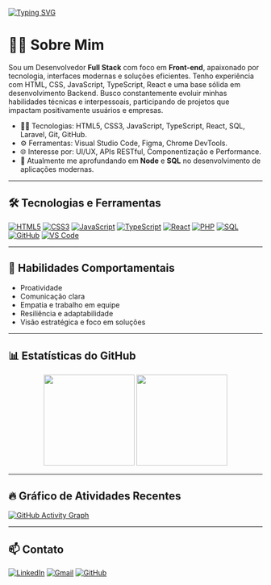 [![Typing SVG](https://readme-typing-svg.demolab.com?font=Fira+Code&pause=1000&random=false&width=435&lines=Ol%C3%A1%2C+sou+o+Rafael;Desenvolvedor+Front+-+End)](https://git.io/typing-svg)

# 👨‍💻 Sobre Mim

Sou um Desenvolvedor **Full Stack** com foco em **Front-end**, apaixonado por tecnologia, interfaces modernas e soluções eficientes. Tenho experiência com HTML, CSS, JavaScript, TypeScript, React e uma base sólida em desenvolvimento Backend. Busco constantemente evoluir minhas habilidades técnicas e interpessoais, participando de projetos que impactam positivamente usuários e empresas.

- 👨‍💻 Tecnologias: HTML5, CSS3, JavaScript, TypeScript, React, SQL, Laravel, Git, GitHub.
- ⚙️ Ferramentas: Visual Studio Code, Figma, Chrome DevTools.
- 🌐 Interesse por: UI/UX, APIs RESTful, Componentização e Performance.
- 🚀 Atualmente me aprofundando em **Node** e **SQL** no desenvolvimento de aplicações modernas.

---

## 🛠️ Tecnologias e Ferramentas

<p align="left">
  <a href="https://www.w3schools.com/html/"><img alt="HTML5" src="https://img.shields.io/badge/html5-%23E34F26.svg?style=for-the-badge&logo=html5&logoColor=white" /></a>
  <a href="https://www.w3schools.com/css/"><img alt="CSS3" src="https://img.shields.io/badge/css3-%231572B6.svg?style=for-the-badge&logo=css3&logoColor=white" /></a>
  <a href="https://developer.mozilla.org/pt-BR/docs/Web/JavaScript"><img alt="JavaScript" src="https://img.shields.io/badge/javascript-%23323330.svg?style=for-the-badge&logo=javascript&logoColor=%23F7DF1E" /></a>
  <a href="https://www.typescriptlang.org/"><img alt="TypeScript" src="https://img.shields.io/badge/typescript-%23007ACC.svg?style=for-the-badge&logo=typescript&logoColor=white" /></a>
  <a href="https://pt-br.legacy.reactjs.org/"><img alt="React" src="https://img.shields.io/badge/react-%2361DAFB.svg?style=for-the-badge&logo=react&logoColor=white" /></a>
  <a href="https://www.php.net/"><img alt="PHP" src="https://img.shields.io/badge/PHP-%23777BB4.svg?style=for-the-badge&logo=php&logoColor=white" /></a>
  <a href="https://www.mysql.com/"><img alt="SQL" src="https://img.shields.io/badge/SQL-%2300f.svg?style=for-the-badge&logo=mysql&logoColor=white" /></a>
  <a href="https://github.com/"><img alt="GitHub" src="https://img.shields.io/badge/github-%23121011.svg?style=for-the-badge&logo=github&logoColor=white" /></a>
  <a href="https://code.visualstudio.com/"><img alt="VS Code" src="https://img.shields.io/badge/Visual%20Studio%20Code-0078d7.svg?style=for-the-badge&logo=visual-studio-code&logoColor=white" /></a>
</p>

---

## 🧠 Habilidades Comportamentais

- Proatividade
- Comunicação clara
- Empatia e trabalho em equipe
- Resiliência e adaptabilidade
- Visão estratégica e foco em soluções

---

## 📊 Estatísticas do GitHub

<p align="center">
<img height="180em" src="https://github-readme-stats-sigma-five.vercel.app/api?username=Dev-Rafaael&show_icons=true&theme=github_dark&include_all_commits=true&count_private=true"/>
<img height="180em" src="https://github-readme-stats-sigma-five.vercel.app/api/top-langs/?username=Dev-Rafaael&layout=compact&theme=github_dark"/>

</p>

---

## 🔥 Gráfico de Atividades Recentes

[![GitHub Activity Graph](https://github-readme-activity-graph.vercel.app/graph?username=Dev-Rafaael&theme=github-compact)](https://github.com/ashutosh00710/github-readme-activity-graph)

---

## 📫 Contato

<p>
    <a href="https://www.linkedin.com/in/rafael-moraes-13ba5b258"><img alt="LinkedIn" src="https://img.shields.io/badge/linkedin-%230077B5.svg?style=for-the-badge&logo=linkedin&logoColor=white" /></a>
    <a href="mailto:rafael1327ff@gmail.com"><img alt="Gmail" src="https://img.shields.io/badge/Gmail-D14836?style=for-the-badge&logo=gmail&logoColor=white" /></a>
    <a href="https://github.com/Dev-Rafaael"><img alt="GitHub" src="https://img.shields.io/badge/github-%23121011.svg?style=for-the-badge&logo=github&logoColor=white" /></a>
</p>

